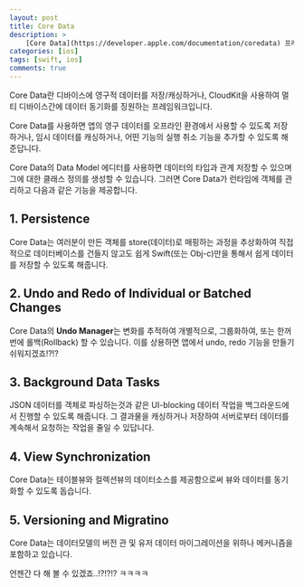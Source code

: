 ```yaml
---
layout: post
title: Core Data
description: >
    [Core Data](https://developer.apple.com/documentation/coredata) 프레임워크에 대해서 알아보자.
categories: [ios]
tags: [swift, ios]
comments: true
---
```


Core Data란 디바이스에 영구적 데이터를 저장/캐싱하거나, CloudKit을 사용하여 멀티 디바이스간에 데이터 동기화를 징원하는 프레임워크입니다.

Core Data를 사용하면 앱의 영구 데이터를 오프라인 환경에서 사용할 수 있도록 저장하거나, 임시 데이터를 캐싱하거나, 어떤 기능의 실행 취소 기능을 추가할 수 있도록 해 준답니다.

Core Data의 Data Model 에디터를 사용하면 데이터의 타입과 관계 저장할 수 있으며 그에 대한 클래스 정의를 생성할 수 있습니다. 그러면 Core Data가 런타임에 객체를 관리하고 다음과 같은 기능을 제공합니다.


## 1. Persistence
Core Data는 여러분이 만든 객체를 store(데이터)로 매핑하는 과정을 추상화하여 직접적으로 데이터베이스를 건들지 않고도 쉽게 Swift(또는 Obj-c)만을 통해서 쉽게 데이터를 저장할 수 있도록 해줍니다.

## 2. Undo and Redo of Individual or Batched Changes
Core Data의 **Undo Manager**는 변화를 추적하여 개별적으로, 그룹화하여, 또는 한꺼번에 롤백(Rollback) 할 수 있습니다. 이를 상용하면 앱에서 undo, redo 기능을 만들기 쉬워지겠죠!?!?

## 3. Background Data Tasks
JSON 데이터를 객체로 파싱하는것과 같은 UI-blocking 데이터 작업을 백그라운드에서 진행할 수 있도록 해줍니다. 그 결과물을 캐싱하거나 저장하여 서버로부터 데이터를 계속해서 요청하는 작업을 줄일 수 있답니다.

## 4. View Synchronization
Core Data는 테이블뷰와 컬렉션뷰의 데이터소스를 제공함으로써 뷰와 데이터를 동기화할 수 있도록 돕습니다.

## 5. Versioning and Migratino
Core Data는 데이터모델의 버전 관 및 유저 데이터 마이그레이션을 위하나 메커니즘을 포함하고 있습니다.

언젠간 다 해 볼 수 있겠죠..!?!?!? ㅋㅋㅋㅋ
